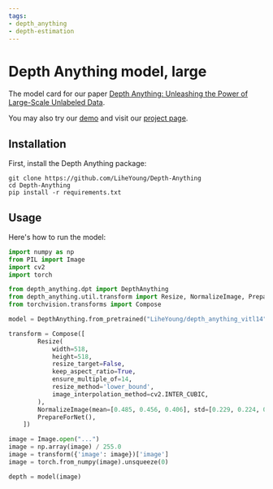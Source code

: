 ```yaml
---
tags:
- depth_anything
- depth-estimation
---
```


# Depth Anything model, large

The model card for our paper [Depth Anything: Unleashing the Power of Large-Scale Unlabeled Data](https://arxiv.org/abs/2401.10891).

You may also try our [demo](https://huggingface.co/spaces/LiheYoung/Depth-Anything) and visit our [project page](https://depth-anything.github.io/).

## Installation

First, install the Depth Anything package:
```
git clone https://github.com/LiheYoung/Depth-Anything
cd Depth-Anything
pip install -r requirements.txt
```

## Usage

Here's how to run the model:

```python
import numpy as np
from PIL import Image
import cv2
import torch

from depth_anything.dpt import DepthAnything
from depth_anything.util.transform import Resize, NormalizeImage, PrepareForNet
from torchvision.transforms import Compose

model = DepthAnything.from_pretrained("LiheYoung/depth_anything_vitl14")

transform = Compose([
        Resize(
            width=518,
            height=518,
            resize_target=False,
            keep_aspect_ratio=True,
            ensure_multiple_of=14,
            resize_method='lower_bound',
            image_interpolation_method=cv2.INTER_CUBIC,
        ),
        NormalizeImage(mean=[0.485, 0.456, 0.406], std=[0.229, 0.224, 0.225]),
        PrepareForNet(),
    ])

image = Image.open("...")
image = np.array(image) / 255.0
image = transform({'image': image})['image']
image = torch.from_numpy(image).unsqueeze(0)

depth = model(image)
```